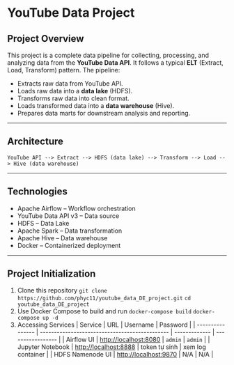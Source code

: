 # YouTube Data Project

## Project Overview

This project is a complete data pipeline for collecting, processing, and analyzing data from the **YouTube Data API**. It follows a typical **ELT** (Extract, Load, Transform) pattern. The pipeline:

- Extracts raw data from YouTube API.
- Loads raw data into a **data lake** (HDFS).
- Transforms raw data into clean format.
- Loads transformed data into a **data warehouse** (Hive).
- Prepares data marts for downstream analysis and reporting.

---

## Architecture

```text
YouTube API --> Extract --> HDFS (data lake) --> Transform --> Load --> Hive (data warehouse)
```

---

## Technologies
- Apache Airflow – Workflow orchestration
- YouTube Data API v3 – Data source
- HDFS – Data Lake 
- Apache Spark – Data transformation
- Apache Hive – Data warehouse
- Docker – Containerized deployment

---

## Project Initialization
1. Clone this repository
```git clone https://github.com/phyc11/youtube_data_DE_project.git``` 
```cd youtube_data_DE_project``` 
2. Use Docker Compose to build and run
```docker-compose build```
```docker-compose up -d```
3. Accessing Services
| Service          | URL                                            | Username      | Password          |
| ---------------- | ---------------------------------------------- | ------------- | ----------------- |
| Airflow UI       | [http://localhost:8080](http://localhost:8080) | `admin`       | `admin`           |
| Jupyter Notebook | [http://localhost:8888](http://localhost:8888) | token tự sinh | xem log container |
| HDFS Namenode UI | [http://localhost:9870](http://localhost:9870) | N/A           | N/A               |

